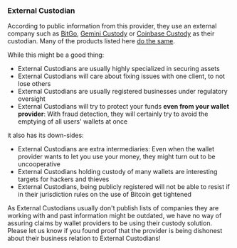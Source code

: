 <div class="infoBox"><div>
<h3>External Custodian</h3>
<p>According to public information from this provider, they use an external
company such as
<a href="https://www.bitgo.com/">BitGo</a>,
<a href="https://www.gemini.com/custody">Gemini Custody</a> or
<a href="https://custody.coinbase.com/">Coinbase Custody</a> as their custodian.
Many of the products listed here
<a href="https://duckduckgo.com/?t=ffab&q=site%3Awalletscrutiny.com+BitGo&ia=web">do
the same</a>.</p>
<p>While this might be a good thing:
<ul>
<li>External Custodians are usually highly specialized in securing assets</li>
<li>External Custodians will care about fixing issues with one client, to not
lose others</li>
<li>External Custodians are usually registered businesses under regulatory
oversight</li>
<li>External Custodians will try to protect your funds <strong>even from your wallet
provider</strong>: With fraud detection, they will certainly try to avoid the
emptying of all users' wallets at once</li>
</ul>
it also has its down-sides:
<ul>
<li>External Custodians are extra intermediaries: Even when the wallet provider
wants to let you use your money, they might turn out to be uncooperative</li>
<li>External Custodians holding custody of many wallets are interesting targets
for hackers and thieves</li>
<li>External Custodians, being publicly registered will not be able to
resist if in their jurisdiction rules on the use of Bitcoin get tightened</li>
</ul>
</p>
</div></div>

<div class="alertBox"><div>
<p>As External Custodians usually don't publish lists of companies they are
working with and past information might be outdated, we have no way of assuring
claims by wallet providers to be using their custody solution. Please let us
know if you found proof that the provider is being dishonest about their
business relation to External Custodians!</p>
</div></div>